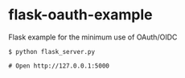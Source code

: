 # flask-oauth-example

Flask example for the minimum use of OAuth/OIDC

```
$ python flask_server.py

# Open http://127.0.0.1:5000
```